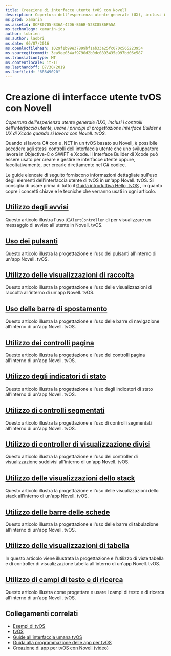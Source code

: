 ```yaml
---
title: Creazione di interfacce utente tvOS con Novell
description: Copertura dell'esperienza utente generale (UX), inclusi i controlli dell'interfaccia utente, usare i principi di progettazione Interface Builder e UX di Xcode quando si lavora con Novell. tvOS.
ms.prod: xamarin
ms.assetid: 8CF80705-B36A-42D6-B66B-52BC8586FA5A
ms.technology: xamarin-ios
author: lobrien
ms.author: laobri
ms.date: 06/07/2016
ms.openlocfilehash: 1029f1b99e37899bf1ab33a25fc070c565223954
ms.sourcegitcommit: 3ea9ee034af9790d2b0dc0893435e997bd06e587
ms.translationtype: MT
ms.contentlocale: it-IT
ms.lasthandoff: 07/30/2019
ms.locfileid: "68649020"
---
```

# <a name="building-tvos-user-interfaces-with-xamarin"></a>Creazione di interfacce utente tvOS con Novell

_Copertura dell'esperienza utente generale (UX), inclusi i controlli dell'interfaccia utente, usare i principi di progettazione Interface Builder e UX di Xcode quando si lavora con Novell. tvOS._

Quando si lavora C# con e .NET in un tvOS basato su Novell, è possibile accedere agli stessi controlli dell'interfaccia utente che uno sviluppatore lavora in Objective-C o SWIFT e Xcode. Il Interface Builder di Xcode può essere usato per creare e gestire le interfacce utente oppure, facoltativamente, per crearle direttamente nel C# codice.

Le guide elencate di seguito forniscono informazioni dettagliate sull'uso degli elementi dell'interfaccia utente di tvOS in un'app Novell. tvOS. Si consiglia di usare prima di tutto il [Guida introduttiva Hello, tvOS](~/ios/tvos/get-started/hello-tvos.md) , in quanto copre i concetti chiave e le tecniche che verranno usati in ogni articolo.

## <a name="working-with-alertsiostvosuser-interfacealertsmd"></a>[Utilizzo degli avvisi](~/ios/tvos/user-interface/alerts.md)

Questo articolo illustra l'uso `UIAlertController` di per visualizzare un messaggio di avviso all'utente in Novell. tvOS.

## <a name="working-with-buttonsiostvosuser-interfacebuttonsmd"></a>[Uso dei pulsanti](~/ios/tvos/user-interface/buttons.md)

Questo articolo illustra la progettazione e l'uso dei pulsanti all'interno di un'app Novell. tvOS.

## <a name="working-with-collection-viewsiostvosuser-interfacecollection-viewsmd"></a>[Utilizzo delle visualizzazioni di raccolta](~/ios/tvos/user-interface/collection-views.md)

Questo articolo illustra la progettazione e l'uso delle visualizzazioni di raccolta all'interno di un'app Novell. tvOS.

## <a name="working-with-navigation-barsiostvosuser-interfacenavigation-barsmd"></a>[Uso delle barre di spostamento](~/ios/tvos/user-interface/navigation-bars.md)

Questo articolo illustra la progettazione e l'uso delle barre di navigazione all'interno di un'app Novell. tvOS.

## <a name="working-with-page-controlsiostvosuser-interfacepage-controlsmd"></a>[Utilizzo dei controlli pagina](~/ios/tvos/user-interface/page-controls.md)

Questo articolo illustra la progettazione e l'uso dei controlli pagina all'interno di un'app Novell. tvOS.

## <a name="working-with-progress-indicatorsiostvosuser-interfaceprogress-indicatorsmd"></a>[Utilizzo degli indicatori di stato](~/ios/tvos/user-interface/progress-indicators.md)

Questo articolo illustra la progettazione e l'uso degli indicatori di stato all'interno di un'app Novell. tvOS.

## <a name="working-with-segmented-controlsiostvosuser-interfacesegmented-controlsmd"></a>[Utilizzo di controlli segmentati](~/ios/tvos/user-interface/segmented-controls.md)

Questo articolo illustra la progettazione e l'uso di controlli segmentati all'interno di un'app Novell. tvOS.

## <a name="working-with-split-view-controllersiostvosuser-interfacesplit-viewsmd"></a>[Utilizzo di controller di visualizzazione divisi](~/ios/tvos/user-interface/split-views.md)

Questo articolo illustra la progettazione e l'uso dei controller di visualizzazione suddivisi all'interno di un'app Novell. tvOS.

## <a name="working-with-stack-viewsiostvosuser-interfacestacked-viewsmd"></a>[Utilizzo delle visualizzazioni dello stack](~/ios/tvos/user-interface/stacked-views.md)

Questo articolo illustra la progettazione e l'uso delle visualizzazioni dello stack all'interno di un'app Novell. tvOS.

## <a name="working-with-tab-barsiostvosuser-interfacetab-barsmd"></a>[Utilizzo delle barre delle schede](~/ios/tvos/user-interface/tab-bars.md)

Questo articolo illustra la progettazione e l'uso delle barre di tabulazione all'interno di un'app Novell. tvOS.

## <a name="working-with-table-viewsiostvosuser-interfacetable-viewsmd"></a>[Utilizzo delle visualizzazioni di tabella](~/ios/tvos/user-interface/table-views.md)

In questo articolo viene illustrata la progettazione e l'utilizzo di viste tabella e di controller di visualizzazione tabella all'interno di un'app Novell. tvOS.

## <a name="working-with-text-and-search-fieldsiostvosuser-interfacetext-fields-and-searchmd"></a>[Utilizzo di campi di testo e di ricerca](~/ios/tvos/user-interface/text-fields-and-search.md)

Questo articolo illustra come progettare e usare i campi di testo e di ricerca all'interno di un'app Novell. tvOS.



## <a name="related-links"></a>Collegamenti correlati

- [Esempi di tvOS](https://docs.microsoft.com/samples/browse/?products=xamarin&term=Xamarin.iOS+tvOS)
- [tvOS](https://developer.apple.com/tvos/)
- [Guide all'interfaccia umana tvOS](https://developer.apple.com/tvos/human-interface-guidelines/)
- [Guida alla programmazione delle app per tvOS](https://developer.apple.com/library/prerelease/tvos/documentation/General/Conceptual/AppleTV_PG/)
- [Creazione di app per tvOS con Novell (video)](https://university.xamarin.com/lightninglectures/tvos-with-xamarin)
